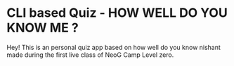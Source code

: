 # CLI based Quiz - HOW WELL DO YOU KNOW ME ?

Hey! This is an personal quiz app based on how well do you know nishant made during the first live class of NeoG Camp Level zero. 
